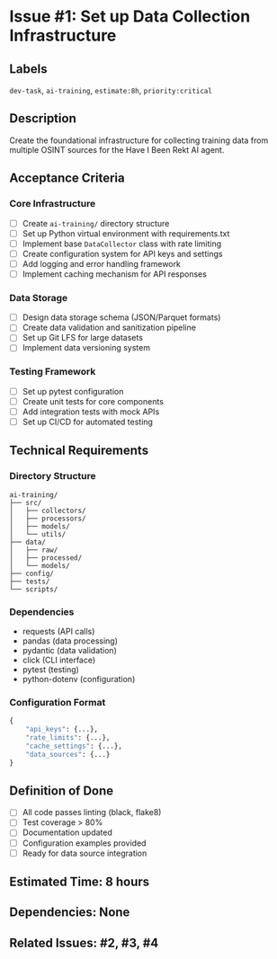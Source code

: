 # Issue #1: Set up Data Collection Infrastructure

## Labels
`dev-task`, `ai-training`, `estimate:8h`, `priority:critical`

## Description
Create the foundational infrastructure for collecting training data from multiple OSINT sources for the Have I Been Rekt AI agent.

## Acceptance Criteria

### Core Infrastructure
- [ ] Create `ai-training/` directory structure
- [ ] Set up Python virtual environment with requirements.txt
- [ ] Implement base `DataCollector` class with rate limiting
- [ ] Create configuration system for API keys and settings
- [ ] Add logging and error handling framework
- [ ] Implement caching mechanism for API responses

### Data Storage
- [ ] Design data storage schema (JSON/Parquet formats)
- [ ] Create data validation and sanitization pipeline  
- [ ] Set up Git LFS for large datasets
- [ ] Implement data versioning system

### Testing Framework
- [ ] Set up pytest configuration
- [ ] Create unit tests for core components
- [ ] Add integration tests with mock APIs
- [ ] Set up CI/CD for automated testing

## Technical Requirements

### Directory Structure
```
ai-training/
├── src/
│   ├── collectors/
│   ├── processors/
│   ├── models/
│   └── utils/
├── data/
│   ├── raw/
│   ├── processed/
│   └── models/
├── config/
├── tests/
└── scripts/
```

### Dependencies
- requests (API calls)
- pandas (data processing)  
- pydantic (data validation)
- click (CLI interface)
- pytest (testing)
- python-dotenv (configuration)

### Configuration Format
```python
{
    "api_keys": {...},
    "rate_limits": {...},
    "cache_settings": {...},
    "data_sources": {...}
}
```

## Definition of Done
- [ ] All code passes linting (black, flake8)
- [ ] Test coverage > 80%
- [ ] Documentation updated
- [ ] Configuration examples provided
- [ ] Ready for data source integration

## Estimated Time: 8 hours

## Dependencies: None

## Related Issues: #2, #3, #4